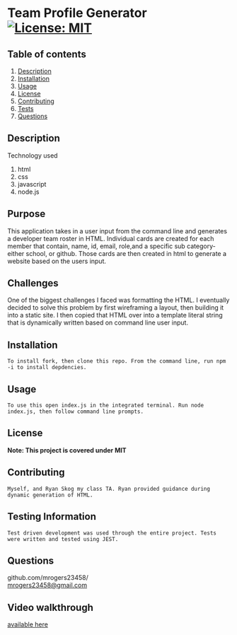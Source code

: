# Team Profile Generator [![License: MIT](https://img.shields.io/badge/License-MIT-yellow.svg)](https://opensource.org/licenses/MIT)
## Table of contents
1. [Description](#Description)
2. [Installation](#Installation)
3. [Usage](#Usage)
4. [License](#License)
5. [Contributing](#Contributing)
6. [Tests](#Tests)
7. [Questions](#Questions)
 
## Description
Technology used
1. html
2. css
3. javascript
4. node.js

## Purpose
This application takes in a user input from the command line and generates a developer team roster in HTML. Individual cards are created for each member that contain, name, id, email, role,and a specific sub category- either school, or github. Those cards are then created in html to generate a website based on the users input.
## Challenges 
One of the biggest challenges I faced was formatting the HTML. I eventually decided to solve this problem by first wireframing a layout, then building it into a static site. I then copied that HTML over into a template literal string that is dynamically written based on command line user input.
## Installation
    To install fork, then clone this repo. From the command line, run npm -i to install depdencies.
## Usage
    To use this open index.js in the integrated terminal. Run node index.js, then follow command line prompts.
## License
**Note: This project is covered under MIT**
## Contributing
    Myself, and Ryan Skog my class TA. Ryan provided guidance during dynamic generation of HTML.
## Testing Information
    Test driven development was used through the entire project. Tests were written and tested using JEST.
## Questions
  github.com/mrogers23458/  
  mrogers23458@gmail.com

## Video walkthrough
[available here](https://www.youtube.com/watch?v=Fp5NT5RDHEM&ab_channel=MichaelRogers)